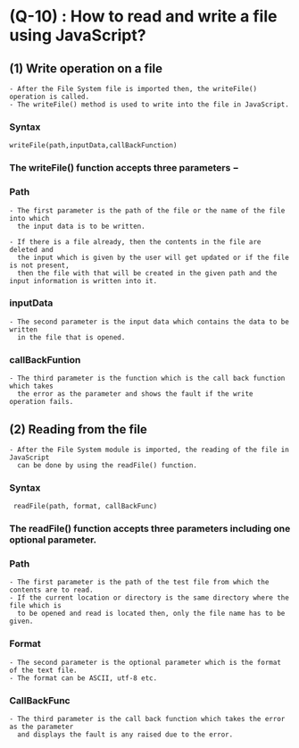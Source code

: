 # (Q-10) :  How to read and write a file using JavaScript? 
## (1) Write operation on a file
    - After the File System file is imported then, the writeFile() operation is called.
    - The writeFile() method is used to write into the file in JavaScript.

### Syntax
    writeFile(path,inputData,callBackFunction)

### The writeFile() function accepts three parameters −

### Path 
    - The first parameter is the path of the file or the name of the file into which
      the input data is to be written.

    - If there is a file already, then the contents in the file are deleted and 
      the input which is given by the user will get updated or if the file is not present,
      then the file with that will be created in the given path and the input information is written into it.

### inputData 
    - The second parameter is the input data which contains the data to be written
      in the file that is opened.

### callBackFuntion
    - The third parameter is the function which is the call back function which takes
      the error as the parameter and shows the fault if the write operation fails.

## (2) Reading from the file
    - After the File System module is imported, the reading of the file in JavaScript 
      can be done by using the readFile() function.

### Syntax
     readFile(path, format, callBackFunc)

### The readFile() function accepts three parameters including one optional parameter.

### Path
    - The first parameter is the path of the test file from which the contents are to read.
    - If the current location or directory is the same directory where the file which is 
      to be opened and read is located then, only the file name has to be given.

### Format 
    - The second parameter is the optional parameter which is the format of the text file.
    - The format can be ASCII, utf-8 etc.

### CallBackFunc 
    - The third parameter is the call back function which takes the error as the parameter 
      and displays the fault is any raised due to the error.
